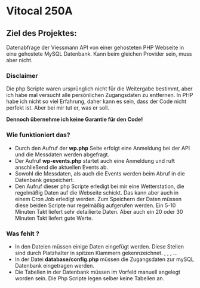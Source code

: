 # Vitocal 250A

## Ziel des Projektes:
Datenabfrage der Viessmann API von einer gehosteten PHP Webseite in eine gehostete MySQL Datenbank. Kann beim gleichen Provider sein, muss aber nicht.

### Disclaimer
Die php Scripte waren ursprünglich nicht für die Weitergabe bestimmt, aber ich habe mal versucht alle persönlichen Zugangsdaten zu entfernen. In PHP habe ich nicht so viel Erfahrung, daher kann es sein, dass der Code nicht perfekt ist. Aber bei mir tut er, was er soll.

__Dennoch übernehme ich keine Garantie für den Code!__


### Wie funktioniert das?
* Durch den Aufruf der __wp.php__ Seite erfolgt eine Anmeldung bei der API und die Messdaten werden abgefragt.
* Der Aufruf __wp-events.php__ startet auch eine Anmeldung und ruft anschließend die aktuellen Events ab.
* Sowohl die Messdaten, als auch die Events werden beim Abruf in die Datenbank gespeichert.
* Den Aufruf dieser php Scripte erledigt bei mir eine Wetterstation, die regelmäßig Daten auf die Webseite schickt. Das kann aber auch in einem Cron Job erledigt werden. Zum Speichern der Daten müssen diese beiden Scripte nur regelmäßig aufgerufen werden. Ein 5-10 Minuten Takt liefert sehr detailierte Daten. Aber auch ein 20 oder 30 Minuten Takt liefert gute Werte.

### Was fehlt ?
* In den Dateien müssen einige Daten eingefügt werden. Diese Stellen sind durch Platzhalter in spitzen Klammern gekennzeichnet. <ID>, <GUID>, <URI>, ...
* In der Datei __database/config.php__ müssen die Zugangsdaten zur mySQL Datenbank eingetragen werden.
* Die Tabellen in der Datenbank müssen im Vorfeld manuell angelegt worden sein. Die Php Scripte legen selber keine Tabellen an.
